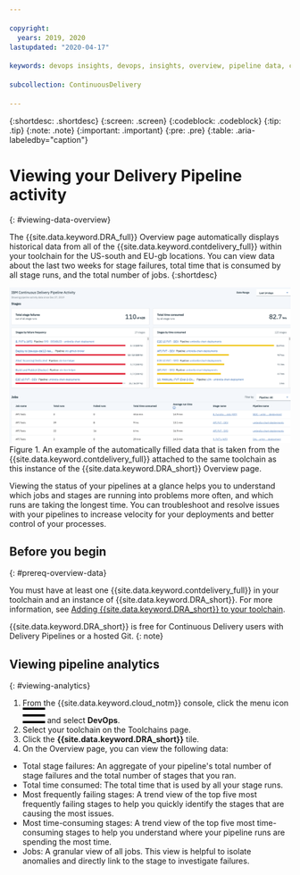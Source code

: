```yaml
---

copyright:
  years: 2019, 2020
lastupdated: "2020-04-17"

keywords: devops insights, devops, insights, overview, pipeline data, cd pipeline

subcollection: ContinuousDelivery

---
```


{:shortdesc: .shortdesc}
{:screen: .screen}
{:codeblock: .codeblock}
{:tip: .tip}
{:note: .note}
{:important: .important}
{:pre: .pre}
{:table: .aria-labeledby="caption"}

# Viewing your Delivery Pipeline activity
{: #viewing-data-overview}

The {{site.data.keyword.DRA_full}} Overview page automatically displays historical data from all of the {{site.data.keyword.contdelivery_full}} within your toolchain for the US-south and EU-gb locations. You can view data about the last two weeks for stage failures, total time that is consumed by all stage runs, and the total number of jobs. 
{:shortdesc}

![Example of auto-filled data provided by the {{site.data.keyword.DRA_short}} Overview page](images/pipeline_data_overview_page.png "Example of Auto-filled data provided by the {{site.data.keyword.DRA_short}} ") Figure 1. An example of the automatically filled data that is taken from the {{site.data.keyword.contdelivery_full}} attached to the same toolchain as this instance of the {{site.data.keyword.DRA_short}} Overview page. 

Viewing the status of your pipelines at a glance helps you to understand which jobs and stages are running into problems more often, and which runs are taking the longest time. You can troubleshoot and resolve issues with your pipelines to increase velocity for your deployments and better control of your processes.


## Before you begin
{: #prereq-overview-data}

You must have at least one {{site.data.keyword.contdelivery_full}} in your toolchain and an instance of {{site.data.keyword.DRA_short}}. For more information, see [Adding {{site.data.keyword.DRA_short}} to your toolchain](/docs/ContinuousDelivery?topic=ContinuousDelivery-add-devops-insights). 

{{site.data.keyword.DRA_short}} is free for Continuous Delivery users with Delivery Pipelines or a hosted Git. 
{: note}


## Viewing pipeline analytics
{: #viewing-analytics}

1. From the {{site.data.keyword.cloud_notm}} console, click the menu icon ![hamburger icon](images/icon_hamburger.svg) and select **DevOps**. 
2. Select your toolchain on the Toolchains page.
3. Click the **{{site.data.keyword.DRA_short}}** tile.
4. On the Overview page, you can view the following data:

  * Total stage failures: An aggregate of your pipeline's total number of stage failures and the total number of stages that you ran.  
  * Total time consumed: The total time that is used by all your stage runs.
  * Most frequently failing stages: A trend view of the top five most frequently failing stages to help you quickly identify the stages that are causing the most issues.
  * Most time-consuming stages: A trend view of the top five most time-consuming stages to help you understand where your pipeline runs are spending the most time.
  * Jobs: A granular view of all jobs. This view is helpful to isolate anomalies and directly link to the stage to investigate failures.
